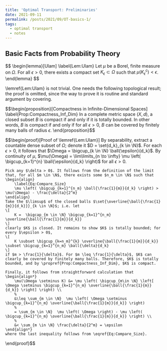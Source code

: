 ```yaml
---
title: 'Optimal Transport: Preliminaries'
date: 2021-09-11
permalink: /posts/2021/09/OT-basics-1/
tags:
  - optimal transport
  - notes
---
```




## Basic Facts from Probability Theory


$$
\begin{lemma}[Ulam]
	\label{Lem:Ulam}
	Let $\mu$ be a Borel, finite measure on $\Omega$. For all $\epsilon > 0$, there exists a compact set $K_{\epsilon} \subset \Omega$ such that $\mu (K_{\epsilon}^c) < \epsilon$.
\end{lemma}
$$


\lemref{Lem:Ulam} is not trivial. One needs the following topological result; the proof is omitted, since the way to prove it is routine and standard argument by covering.

$$\begin{proposition}[Compactness in Infinite-Dimensional Spaces]
	\label{Prop:Compactness_Inf_Dim}
	In a complete metric space $(X,d)$, a closed subset $B$ is compact if and only if it is totally bounded. In other words, $B$ is compact if and only if for all $\epsilon > 0$, $B$ can be covered by finitely many balls of radius $\epsilon$.
\end{proposition}$$

$$\begin{proof}[Proof of \lemref{Lem:Ulam}]
	By separability, extract a countable dense subset of $\Omega$; denote it $D = \set{d_k}_{k \in \N}$. For each $\epsilon > 0$, it follows that $\Omega = \bigcup_{k \in \N} \ball{\epsilon}{d_k}$. By continuity of $\mu$, $\mu(\Omega) = \lim\limits_{n \to \infty} \mu \left( \bigcup_{k=1}^{n} \ball{\epsilon}{d_k} \right)$ for all $\epsilon > 0$.
	

	Pick any $\delta > 0$. It follows from the definition of the limit that, for all $m \in \N$, there exists some $n_m \in \N$ such that
	\begin{align}
		\label{Eq:Compare_Size}
		\mu \left( \bigcup_{k=1}^{n_m} \ball{\frac{1}{m}}{d_k} \right) > \mu(\Omega) - \frac{\delta}{2^m}
	\end{align}
	Take the $\limsup$ of the closed balls $\set{\overline{\ball{\frac{1}{m}}{d_k}}}_{k \in \N}$; i.e. let
	\[
		K =  \bigcap_{m \in \N} \bigcup_{k=1}^{n_m} \overline{\ball{\frac{1}{m}}{d_k}}
	\]
	clearly $K$ is closed. It remains to show $K$ is totally bounded; for every $\epsilon > 0$, 
	\[
		K \subset \bigcup_{k=n_m}^{k} \overline{\ball{\frac{1}{m}}{d_k}} \subset \bigcup_{k=1}^{n_m} \ball{\delta}{d_k}
	\]
	if $m > \frac{1}{\delta}$. For $m \leq \frac{1}{\delta}$, $K$ can clearly be covered by finitely many balls. Therefore, $K$ is totally bounded, and by \propref{Prop:Compactness_Inf_Dim}, $K$ is compact.
	
	Finally, it follows from straightforward calculation that
	\begin{align*}
		\mu(\Omega \setminus K) &= \mu \left( \bigcup_{m\in \N} \left[ \Omega \setminus \bigcup_{k=1}^{n_m} \overline{\ball{\frac{1}{m}}{d_k}} \right] \right) \\
		%
		&\leq \sum_{m \in \N}  \mu \left( \Omega \setminus \bigcup_{k=1}^{n_m} \overline{\ball{\frac{1}{m}}{d_k}} \right) 
		%
		= \sum_{m \in \N}  \mu \left( \Omega \right) - \mu \left( \bigcup_{k=1}^{n_m} \overline{\ball{\frac{1}{m}}{d_k}} \right) \\
		%
		&< \sum_{m \in \N} \frac{\delta}{2^m} = \epsilon
	\end{align*}
	where the last inequality follows from \eqref{Eq:Compare_Size}.
\end{proof}$$